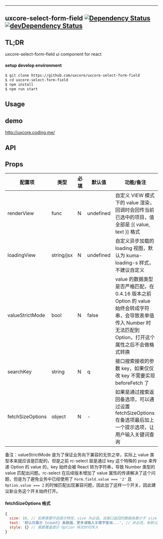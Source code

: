 ---

## uxcore-select-form-field [![Dependency Status](http://img.shields.io/david/uxcore/uxcore-select-form-field.svg?style=flat-square)](https://david-dm.org/uxcore/uxcore-select-form-field) [![devDependency Status](http://img.shields.io/david/dev/uxcore/uxcore-select-form-field.svg?style=flat-square)](https://david-dm.org/uxcore/uxcore-select-form-field#info=devDependencies) 

## TL;DR

uxcore-select-form-field ui component for react

#### setup develop environment

```sh
$ git clone https://github.com/uxcore/uxcore-select-form-field
$ cd uxcore-select-form-field
$ npm install
$ npm run start
```

## Usage

## demo
http://uxcore.coding.me/

## API

## Props

| 配置项 | 类型 | 必填 | 默认值 | 功能/备注 |
|---|---|---|---|---|
| renderView | func | N | undefined | 自定义 VIEW 模式下的 value 渲染，回调时会回传当前已选中的项目，值全部是 [{ value, text }] 格式 |
| loadingView | string/jsx | N | undefined | 自定义异步加载的 loading 视图，默认为 kuma-loading-s 样式，不建议自定义 |
| valueStrictMode | bool | N | false | value 的数据类型是否严格匹配，在 0.4.16 版本之前 Option 的 value 始终会转成字符串，会导致表单值传入 Number 时无法匹配到 Option，打开这个属性之后不会做格式转换 |
| searchKey | string | N | q | 接口搜索接收的参数 key，如果仅仅改 key 不需要实现 beforeFetch 了 |
| fetchSizeOptions | object | N | - | 如果是通过搜索返回备选项，可以通过设置 fetchSizeOptions 在备选项最后加上一个提示选项，让用户输入关键词查询 |

备注：valueStrictMode 是为了保证业务向下兼容的无奈之举，实际上 value 类型本来就应该是匹配的，但是之前 rc-select 层是通过 key 这个特殊的 prop 来传递 Option 的 value 的，key 始终会被 React 转为字符串，导致 Number 类型的 value 匹配出问题。rc-select 在后续版本增加了 value 属性的传递解决了这个问题，但是为了避免业务中已经使用了 `Form.field.value === '2'` 且 `Option.value === 2` 的时候匹配出现兼容问题，因此加了这样一个开关，因此建议新业务这个开关始终打开。

#### fetchSizeOptions 格式

```javascript
{
  size: 10, // 如果需要开启提示特性，size 为必选。当接口返回的数据条数少于 size 时不会显示提示
  text: '默认仅展示 {count} 条数据，更多请输入关键字查询...', // 非必选，有默认文案
  style: {} // 需要覆盖提示 Option 样式时可传入
}
```
